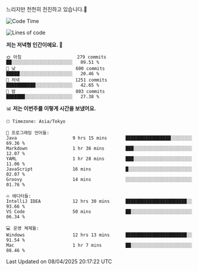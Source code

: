 느리지만 천천히 전진하고 있습니다.🐢

<!--START_SECTION:waka-->
![Code Time](http://img.shields.io/badge/Code%20Time-1%2C562%20hrs-blue)

![Lines of code](https://img.shields.io/badge/%EC%A0%80%EB%8A%94%20%EC%97%AC%ED%83%9C%EA%B9%8C%EC%A7%80%20-917.5%20thousand%20%EC%A4%84%EC%9D%98%20%EC%BD%94%EB%93%9C%EB%A5%BC%20%EC%9E%91%EC%84%B1%ED%96%88%EC%96%B4%EC%9A%94.-blue)

**저는 저녁형 인간이에요. 🦉** 

```text
🌞 아침                     279 commits         ██░░░░░░░░░░░░░░░░░░░░░░░   09.51 % 
🌆 낮　                     600 commits         █████░░░░░░░░░░░░░░░░░░░░   20.46 % 
🌃 저녁                     1251 commits        ███████████░░░░░░░░░░░░░░   42.65 % 
🌙 밤　                     803 commits         ███████░░░░░░░░░░░░░░░░░░   27.38 % 
```


📊 **저는 이번주를 이렇게 시간을 보냈어요.** 

```text
🕑︎ Timezone: Asia/Tokyo

💬 프로그래밍 언어들: 
Java                     9 hrs 15 mins       █████████████████░░░░░░░░   69.36 % 
Markdown                 1 hr 36 mins        ███░░░░░░░░░░░░░░░░░░░░░░   12.07 % 
YAML                     1 hr 28 mins        ███░░░░░░░░░░░░░░░░░░░░░░   11.06 % 
JavaScript               16 mins             █░░░░░░░░░░░░░░░░░░░░░░░░   02.07 % 
Groovy                   14 mins             ░░░░░░░░░░░░░░░░░░░░░░░░░   01.76 % 

🔥 에디터들: 
IntelliJ IDEA            12 hrs 30 mins      ███████████████████████░░   93.66 % 
VS Code                  50 mins             ██░░░░░░░░░░░░░░░░░░░░░░░   06.34 % 

💻 운영 체제들: 
Windows                  12 hrs 13 mins      ███████████████████████░░   91.54 % 
Mac                      1 hr 7 mins         ██░░░░░░░░░░░░░░░░░░░░░░░   08.46 % 
```


 Last Updated on 08/04/2025 20:17:22 UTC
<!--END_SECTION:waka-->
